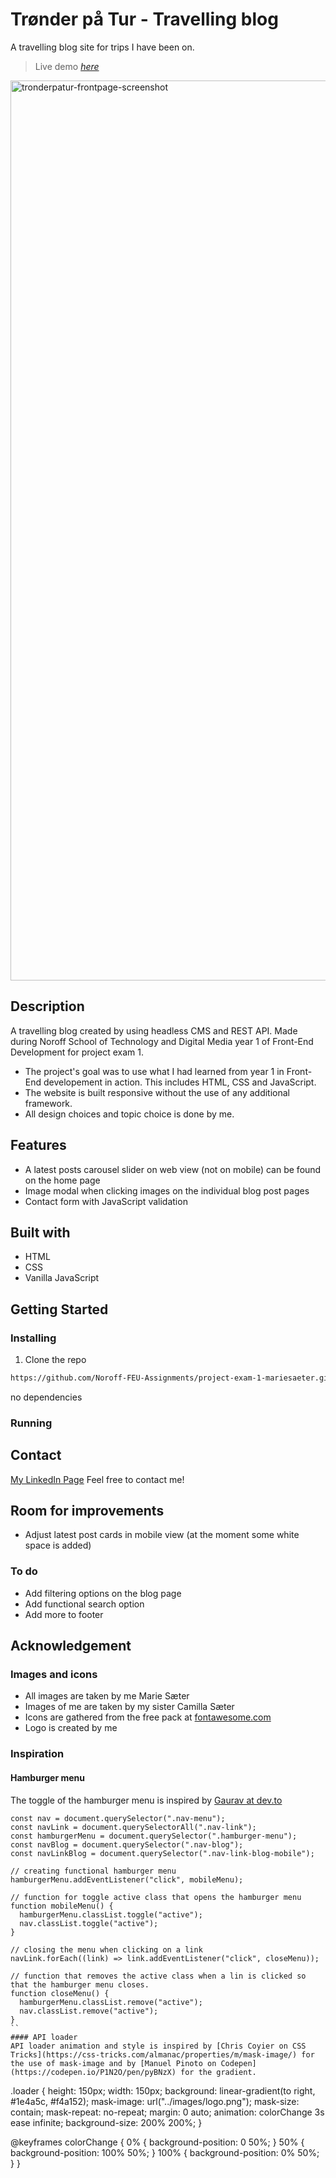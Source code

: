 # Trønder på Tur - Travelling blog

A travelling blog site for trips I have been on.

> Live demo [_here_](https://tronderpatur.netlify.app)

<img width="1440" alt="tronderpatur-frontpage-screenshot" src="https://user-images.githubusercontent.com/96269610/208297307-6719b2e3-4bd7-49ff-86e9-6a6e7b82ba10.png">


## Description

A travelling blog created by using headless CMS and REST API. Made during Noroff School of Technology and Digital Media year 1 of Front-End Development for project exam 1.

- The project's goal was to use what I had learned from year 1 in Front-End developement in action. This includes HTML, CSS and JavaScript.
- The website is built responsive without the use of any additional framework.
- All design choices and topic choice is done by me.

## Features
- A latest posts carousel slider on web view (not on mobile) can be found on the home page
- Image modal when clicking images on the individual blog post pages 
- Contact form with JavaScript validation

## Built with

- HTML
- CSS
- Vanilla JavaScript

## Getting Started

### Installing

1. Clone the repo

```bash
https://github.com/Noroff-FEU-Assignments/project-exam-1-mariesaeter.git
```

no dependencies

### Running

## Contact

[My LinkedIn Page](www.linkedin.com/in/marie-sæter-954821207)
Feel free to contact me!

## Room for improvements
- Adjust latest post cards in mobile view (at the moment some white space is added)

### To do
- Add filtering options on the blog page
- Add functional search option
- Add more to footer

## Acknowledgement

### Images and icons
+ All images are taken by me Marie Sæter
+ Images of me are taken by my sister Camilla Sæter
+ Icons are gathered from the free pack at [fontawesome.com](https://fontawesome.com)
+ Logo is created by me

### Inspiration
#### Hamburger menu
The toggle of the hamburger menu is inspired by [Gaurav at dev.to]([https://dev.to/ljcdev/easy-hamburger-menu-with-js-2do0](https://dev.to/devggaurav/let-s-build-a-responsive-navbar-and-hamburger-menu-using-html-css-and-javascript-4gci))
```
const nav = document.querySelector(".nav-menu");
const navLink = document.querySelectorAll(".nav-link");
const hamburgerMenu = document.querySelector(".hamburger-menu");
const navBlog = document.querySelector(".nav-blog");
const navLinkBlog = document.querySelector(".nav-link-blog-mobile");

// creating functional hamburger menu
hamburgerMenu.addEventListener("click", mobileMenu);

// function for toggle active class that opens the hamburger menu
function mobileMenu() {
  hamburgerMenu.classList.toggle("active");
  nav.classList.toggle("active");
}

// closing the menu when clicking on a link
navLink.forEach((link) => link.addEventListener("click", closeMenu));

// function that removes the active class when a lin is clicked so that the hamburger menu closes.
function closeMenu() {
  hamburgerMenu.classList.remove("active");
  nav.classList.remove("active");
}
``
#### API loader 
API loader animation and style is inspired by [Chris Coyier on CSS Tricks](https://css-tricks.com/almanac/properties/m/mask-image/) for the use of mask-image and by [Manuel Pinoto on Codepen](https://codepen.io/P1N2O/pen/pyBNzX) for the gradient.
```
.loader {
  height: 150px;
  width: 150px;
  background: linear-gradient(to right, #1e4a5c, #f4a152);
  mask-image: url("../images/logo.png");
  mask-size: contain;
  mask-repeat: no-repeat;
  margin: 0 auto;
  animation: colorChange 3s ease infinite;
  background-size: 200% 200%;
}

@keyframes colorChange {
  0% {
    background-position: 0 50%;
  }
  50% {
    background-position: 100% 50%;
  }
  100% {
    background-position: 0% 50%;
  }
}

```







